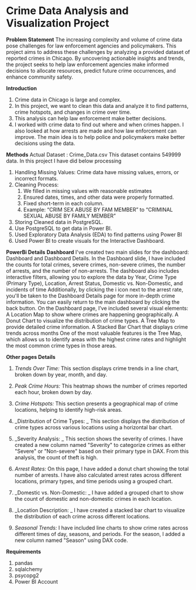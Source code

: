 # Crime Data Analysis and Visualization Project

**Problem Statement**
The increasing complexity and volume of crime data pose challenges for law enforcement agencies and policymakers. This project aims to address these challenges by analyzing a provided dataset of reported crimes in Chicago. By uncovering actionable insights and trends, the project seeks to help law enforcement agencies make informed decisions to allocate resources, predict future crime occurrences, and enhance community safety.

**Introduction**
1. Crime data in Chicago is large and complex.
2. In this project, we want to clean this data and analyze it to find patterns, crime hotspots, and changes in crime over time.
3. This analysis can help law enforcement make better decisions.
4. I worked with crime data to find out where and when crimes happen. I also looked at how arrests are made and how law enforcement can improve. The main idea is to help police and policymakers make better decisions using the data.

**Methods**
Actual Dataset : Crime_Data.csv
This dataset contains 549999 data. In this project I have did below processing
1. Handling Missing Values: 
   Crime data have missing values, errors, or incorrect formats.
2. Cleaning Process:
    1. We filled in missing values with reasonable estimates
    2. Ensured dates, times, and other data were properly formatted.
    3. Fixed short-term in each column.
    4. Example: “CRIM SEX ABUSE BY FAM MEMBER” to “CRIMINAL SEXUAL ABUSE BY
FAMILY MEMBER”
3. Storing Cleaned data in PostgreSQL.
4. Use PostgreSQL to get data in Power BI.
5. Used Exploratory Data Analysis (EDA) to find patterns using Power BI
6. Used Power BI to create visuals for the Interactive Dashboard.

**PowerBi Details**
**Dashboard**
I've created two main slides for the dashboard: Dashboard and Dashboard Details.
In the Dashboard slide, I have included the counts for total crimes, severe crimes, non-severe crimes, the number of arrests, and the number of non-arrests.
 The dashboard also includes interactive filters, allowing you to explore the data by Year, Crime Type (Primary Type), Location, Arrest Status, Domestic vs. Non-Domestic, and incidents of time Additionally, 
by clicking the i icon next to the arrest rate, you'll be taken to the Dashboard Details page for more in-depth crime information. You can easily return to the main dashboard by clicking the back button.
On the Dashboard page, I’ve included several visual elements:
A Location Map to show where crimes are happening geographically.
A Donut Chart to visualize the distribution of crime types.
A Tree Map to provide detailed crime information.
A Stacked Bar Chart that displays crime trends across months 
One of the most valuable features is the Tree Map, which allows us to identify areas with the highest crime rates and highlight the most common crime types in those areas.

**Other pages Details**

1. _Trends Over Time:_
This section displays crime trends in a line chart, broken down by year, month, and day. 

2. _Peak Crime Hours:_
This heatmap shows the number of crimes reported each hour, broken down by day. 

3. _Crime Hotspots:_
This section presents a geographical map of crime locations, helping to identify high-risk areas. 

4. _Distribution of Crime Types: _
This section displays the distribution of crime types across various locations using a horizontal bar chart.

5. _Severity Analysis: _
This section shows the severity of crimes. 
I have created a new column named "Severity" to categorize crimes as either "Severe" or "Non-severe" based on their primary type in DAX. 
From this analysis, the count of theft is high.

6. _Arrest Rates:_
On this page, I have added a donut chart showing the total number of arrests. 
I have also calculated arrest rates across different locations, primary types, and time periods using a grouped chart.

7. _Domestic vs. Non-Domestic: _
I have added a grouped chart to show the count of domestic and non-domestic crimes in each location.

8. _Location Description: _
I have created a stacked bar chart to visualize the distribution of each crime across different locations. 

9. _Seasonal Trends:_
I have included line charts to show crime rates across different times of day, seasons, and periods. 
For the season, I added a new column named "Season" using DAX code. 

**Requirements**
1. pandas
2. sqlalchemy
3. psycopg2
4. Power BI Account
